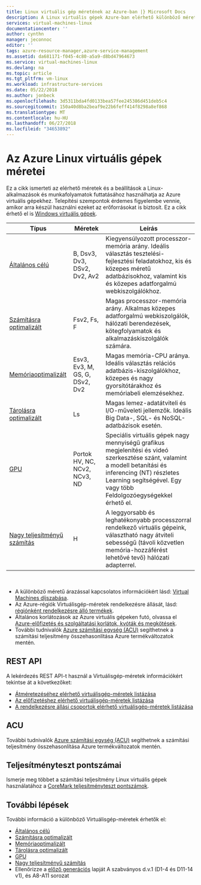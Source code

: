 ```yaml
---
title: Linux virtuális gép méretének az Azure-ban |} Microsoft Docs
description: A Linux virtuális gépek Azure-ban elérhető különböző méretű sorolja fel.
services: virtual-machines-linux
documentationcenter: ''
author: cynthn
manager: jeconnoc
editor: ''
tags: azure-resource-manager,azure-service-management
ms.assetid: da681171-f045-4c80-a5a9-d8bd47964673
ms.service: virtual-machines-linux
ms.devlang: na
ms.topic: article
ms.tgt_pltfrm: vm-linux
ms.workload: infrastructure-services
ms.date: 05/22/2018
ms.author: jonbeck
ms.openlocfilehash: 3d5311bda4fd0133bea57fee245386d451deb5c4
ms.sourcegitcommit: 150a40d8ba2beaf9e22b6feff414f8298a8ef868
ms.translationtype: MT
ms.contentlocale: hu-HU
ms.lasthandoff: 06/27/2018
ms.locfileid: "34653892"
---
```

# <a name="sizes-for-linux-virtual-machines-in-azure"></a>Az Azure Linux virtuális gépek méretei
Ez a cikk ismerteti az elérhető méretek és a beállítások a Linux-alkalmazások és munkafolyamatok futtatásához használhatja az Azure virtuális gépekhez. Telepítési szempontok érdemes figyelembe vennie, amikor arra készül használni ezeket az erőforrásokat is biztosít. Ez a cikk érhető el is [Windows virtuális gépek](../windows/sizes.md?toc=%2fazure%2fvirtual-machines%2fwindows%2ftoc.json).


| Típus                     | Méretek           |    Leírás       |
|--------------------------|-------------------|------------------------------------------------------------------------------------------------------------------------------------|
| [Általános célú](sizes-general.md)          | B, Dsv3, Dv3, DSv2, Dv2, Av2  | Kiegyensúlyozott processzor-memória arány. Ideális választás tesztelési-fejlesztési feladatokhoz, kis és közepes méretű adatbázisokhoz, valamint kis és közepes adatforgalmú webkiszolgálókhoz. |
| [Számításra optimalizált](sizes-compute.md)        | Fsv2, Fs, F             | Magas processzor-memória arány. Alkalmas közepes adatforgalmú webkiszolgálók, hálózati berendezések, kötegfolyamatok és alkalmazáskiszolgálók számára.        |
| [Memóriaoptimalizált](sizes-memory.md)         | Esv3, Ev3, M, GS, G, DSv2, Dv2  | Magas memória-CPU aránya. Ideális választás relációs adatbázis-kiszolgálókhoz, közepes és nagy gyorsítótárakhoz és memóriabeli elemzésekhez.                 |
| [Tárolásra optimalizált](sizes-storage.md)        | Ls                | Magas lemez-adatátviteli és I/O-műveleti jellemzők. Ideális Big Data-, SQL- és NoSQL-adatbázisok esetén.                                                         |
| [GPU](sizes-gpu.md)            | Portok HV, NC, NCv2, NCv3, ND            | Speciális virtuális gépek nagy mennyiségű grafikus megjelenítési és videó szerkesztése szánt, valamint a modell betanítási és inferencing (NT) részletes Learning segítségével. Egy vagy több Feldolgozóegységekkel érhető el.       |
| [Nagy teljesítményű számítás](sizes-hpc.md) | H       | A leggyorsabb és leghatékonyabb processzorral rendelkező virtuális gépeink, választható nagy átviteli sebességű (távoli közvetlen memória-hozzáférést lehetővé tevő) hálózati adapterrel. 

<br>

- A különböző méretű árazással kapcsolatos információkért lásd: [Virtual Machines díjszabása](https://azure.microsoft.com/pricing/details/virtual-machines/#Linux). 
- Az Azure-régiók Virtuálisgép-méretek rendelkezésre állását, lásd: [régiónként rendelkezésre álló termékek](https://azure.microsoft.com/regions/services/).
- Általános korlátozások az Azure virtuális gépeken futó, olvassa el [Azure-előfizetés és szolgáltatási korlátok, kvóták és megkötések](../../azure-subscription-service-limits.md).
- További tudnivalók [Azure számítási egység (ACU)](acu.md) segíthetnek a számítási teljesítmény összehasonlítása Azure termékváltozatok mentén.


## <a name="rest-api"></a>REST API

A lekérdezés REST API-t használ a Virtuálisgép-méretek információkért tekintse át a következőket:

- [Átméretezéséhez elérhető virtuálisgép-méretek listázása](https://docs.microsoft.com/rest/api/compute/virtualmachines/listavailablesizes)
- [Az előfizetéshez elérhető virtuálisgép-méretek listázása](https://docs.microsoft.com/rest/api/compute/virtualmachines/listall)
- [A rendelkezésre állási csoportok elérhető virtuálisgép-méretek listázása](https://docs.microsoft.com/rest/api/compute/availabilitysets/listavailablesizes)

## <a name="acu"></a>ACU

További tudnivalók [Azure számítási egység (ACU)](acu.md) segíthetnek a számítási teljesítmény összehasonlítása Azure termékváltozatok mentén.

## <a name="benchmark-scores"></a>Teljesítményteszt pontszámai

Ismerje meg többet a számítási teljesítmény Linux virtuális gépek használatához a [CoreMark teljesítményteszt pontszámok](compute-benchmark-scores.md).

## <a name="next-steps"></a>További lépések

További információ a különböző Virtuálisgép-méretek érhetők el:
- [Általános célú](sizes-general.md)
- [Számításra optimalizált](sizes-compute.md)
- [Memóriaoptimalizált](sizes-memory.md)
- [Tárolásra optimalizált](sizes-storage.md)
- [GPU](sizes-gpu.md)
- [Nagy teljesítményű számítás](sizes-hpc.md)
- Ellenőrizze a [előző generációs](sizes-previous-gen.md) lapját A szabványos d.v.1 (D1-4 és D11-14 v1), és A8-A11 sorozat



